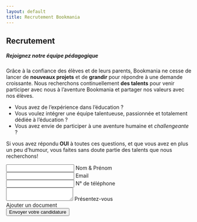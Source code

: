 ```yaml
---
layout: default
title: Recrutement Bookmania
---
```

<main id="qui-sommes-nous">

  <section class="container mt-4 mt-sm-5 pt-5 pb-4 pb-sm-5">
    <div class="mt-4">
      <h1 class="font-weight-normal">
        <strong>Recrutement</strong>
      </h1>
    </div>
    <div class="row">
      <div class="col-12 col-lg-7 col-xl-8">
        <h5 class="pb-3 pb-sm-4">
          <strong>Rejoignez notre équipe pédagogique</strong>
        </h5>
        <p class="pr-xl-5 pr-lg-2">
          Grâce à la confiance des élèves et de leurs parents, Bookmania ne cesse de lancer de <strong>nouveaux projets</strong> et de <strong>grandir</strong> pour répondre à une demande croissante. Nous recherchons continuellement <strong>des talents</strong> pour venir participer avec nous à l’aventure Bookmania et partager nos valeurs avec nos élèves.
        </p>
        <ul class="list-unstyled">
          <li class="mb-2">
            <i class="fas fa-check mr-2"></i>
            Vous avez de l’expérience dans l’éducation ?
          </li>
          <li class="mb-2">
            <i class="fas fa-check mr-2"></i>
            Vous voulez intégrer une équipe talentueuse, passionnée et totalement dédiée à l’éducation ?
          </li>
          <li class="mb-2">
            <i class="fas fa-check mr-2"></i>
            Vous avez envie de participer à une aventure humaine et <em>challengeante</em> ?
          </li>
        </ul>
        <p>
          Si vous avez répondu<strong> OUI</strong> à toutes ces questions, et que vous avez en plus un peu d’humour, vous faites sans doute partie des talents que nous recherchons!
        </p>
      </div>
      <div class="d-none d-lg-block d-xl-block col-12 col-lg-5 col-xl-4" data-aos="fade-left" data-aos-duration="1000">
        <div class="description-image" style="background-image: url('assets/images/photo-1518600506278-4e8ef466b810.jpeg');">
        </div>
      </div>
    </div>
  </section>

  <section class="pt-5 pb-5 blue-grey lighten-5">
    <div class="container" data-aos="fade-up">
      <div class="row justify-content-center">
        <div class="col-11 col-sm-12 col-md-11 col-lg-10 col-xl-9">
          <div class="card mw-100">
            <div class="card-body">
              <form action="https://getsimpleform.com/messages?form_api_token=8d2486979bc848a65af1fefa8c9d755b" method="post" enctype="multipart/form-data">
                <div class="md-form">
                  <i class="fas fa-user prefix grey-text"></i>
                  <input type="text" id="form-name" name="name" class="form-control">
                  <label for="form-name">Nom & Prénom</label>
                </div>
                <div class="md-form">
                  <i class="fas fa-envelope prefix grey-text"></i>
                  <input type="email" id="form-email" name="email" class="form-control">
                  <label for="form-email">Email</label>
                </div>
                <div class="md-form">
                  <i class="fas fa-phone prefix grey-text"></i>
                  <input type="tel" id="form-Subject" name="phone" class="form-control">
                  <label for="form-Subject">N° de téléphone</label>
                </div>
                <div class="md-form">
                  <i class="fas fa-pencil-alt prefix grey-text"></i>
                  <textarea type="text" id="form-text" name="message" class="form-control md-textarea"></textarea>
                  <label for="form-text">Présentez-vous</label>
                </div>
                <div class="md-form pb-5">
                  <i class="fas fa-file prefix grey-text"></i>
                  <input type="file" id="file" name="file" style="display:none">
                  <label for="file" id="upload" style="cursor: pointer;">Ajouter un document</label>
                </div>
                <div class="text-center">
                  <button type="submit" class="btn btn-light-blue">
                    Envoyer votre candidature
                  </button>
                </div>
              </form>
            </div>
          </div>
        </div>
      </div>
    </div>
  </section>

</main>

